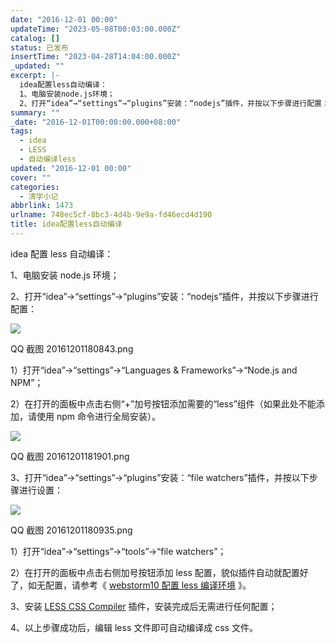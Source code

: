 ```yaml
---
date: "2016-12-01 00:00"
updateTime: "2023-05-08T00:03:00.000Z"
catalog: []
status: 已发布
insertTime: "2023-04-28T14:04:00.000Z"
_updated: ""
excerpt: |-
  idea配置less自动编译：
  1、电脑安装node.js环境；
  2、打开“idea”→“settings”→“plugins”安装：“nodejs”插件，并按以下步骤进行配置：
summary: ""
_date: "2016-12-01T00:00:00.000+08:00"
tags:
  - idea
  - LESS
  - 自动编译less
updated: "2016-12-01 00:00"
cover: ""
categories:
  - 清学小记
abbrlink: 1473
urlname: 748ec5cf-8bc3-4d4b-9e9a-fd46ecd4d190
title: idea配置less自动编译
---
```


idea 配置 less 自动编译：

1、电脑安装 node.js 环境；

2、打开“idea”→“settings”→“plugins”安装：“nodejs”插件，并按以下步骤进行配置：

![](https://image.bmqy.net/upload/Fto5o-5ea0sNMlW_75VgGJCv2AcJ.png)

QQ 截图 20161201180843.png

1）打开“idea”→“settings”→“Languages & Frameworks”→“Node.js and NPM”；

2）在打开的面板中点击右侧“+”加号按钮添加需要的“less”组件（如果此处不能添加，请使用 npm 命令进行全局安装）。

![](https://image.bmqy.net/upload/Fto5o-5ea0sNMlW_75VgGJCv2AcJ.png)

QQ 截图 20161201181901.png

3、打开“idea”→“settings”→“plugins”安装：“file watchers”插件，并按以下步骤进行设置：

![](https://image.bmqy.net/upload/Fto5o-5ea0sNMlW_75VgGJCv2AcJ.png)

QQ 截图 20161201180935.png

1）打开“idea”→“settings”→“tools”→“file watchers”；

2）在打开的面板中点击右侧加号按钮添加 less 配置，貌似插件自动就配置好了，如无配置，请参考《 [webstorm10 配置 less 编译环境](http://www.bmqy.net/362.html) 》。

3、安装 [LESS CSS Compiler](http://www.bmqy.net/430.html) 插件，安装完成后无需进行任何配置；

4、以上步骤成功后，编辑 less 文件即可自动编译成 css 文件。
